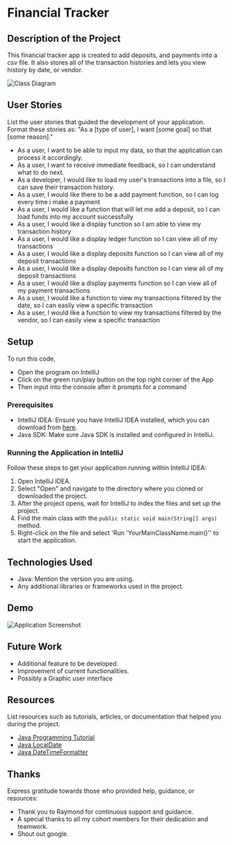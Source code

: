 # Financial Tracker

## Description of the Project

This financial tracker app is created to add deposits, and payments into a csv file. It also stores all of the transaction histories and lets you view history by date, or vendor. 

![Class Diagram](path/to/your/class_diagram.png)

## User Stories

List the user stories that guided the development of your application. Format these stories as: "As a [type of user], I want [some goal] so that [some reason]."

- As a user, I want to be able to input my data, so that the application can process it accordingly.
- As a user, I want to receive immediate feedback, so I can understand what to do next.
- As a developer, I would like to load my user's transactions into a file, so I can save their transaction history.
- As a user, I would like there to be a add payment function, so I can log every time i make a payment
- As a user, I would like a function that will let me add a deposit, so I can load funds into my account successfully
- As a user, I would like a display function so I am able to view my transaction history
- As a user, I would like a display ledger function so I can view all of my transactions
- As a user, I would like a display deposits function so I can view all of my deposit transactions
- As a user, I would like a display deposits function so I can view all of my deposit transactions
- As a user, I would like a display payments function so I can view all of my payment transactions
- As a user, I would like a function to view my transactions filtered by the date, so I can easily view a specific transaction
- As a user, I would like a function to view my transactions filtered by the vendor, so I can easily view a specific transaction




## Setup
To run this code, 
- Open the program on IntelliJ
- Click on the green run/play button on the top right corner of the App
- Then input into the console after it prompts for a command

### Prerequisites

- IntelliJ IDEA: Ensure you have IntelliJ IDEA installed, which you can download from [here](https://www.jetbrains.com/idea/download/).
- Java SDK: Make sure Java SDK is installed and configured in IntelliJ.

### Running the Application in IntelliJ

Follow these steps to get your application running within IntelliJ IDEA:

1. Open IntelliJ IDEA.
2. Select "Open" and navigate to the directory where you cloned or downloaded the project.
3. After the project opens, wait for IntelliJ to index the files and set up the project.
4. Find the main class with the `public static void main(String[] args)` method.
5. Right-click on the file and select 'Run 'YourMainClassName.main()'' to start the application.

## Technologies Used

- Java: Mention the version you are using.
- Any additional libraries or frameworks used in the project.

## Demo

![Application Screenshot](C:\Users\student.BOSPF3ETA4B\Downloads\giphy.gif)

## Future Work
- Additional feature to be developed.
- Improvement of current functionalities.
- Possibly a Graphic user interface

## Resources

List resources such as tutorials, articles, or documentation that helped you during the project.

- [Java Programming Tutorial](https://www.w3schools.com/java/)
- [Java LocalDate](https://docs.oracle.com/javase/8/docs/api/java/time/LocalDate.html)
- [Java DateTimeFormatter](https://docs.oracle.com/javase/8/docs/api/java/time/format/DateTimeFormatter.html)
## Thanks

Express gratitude towards those who provided help, guidance, or resources:

- Thank you to Raymond for continuous support and guidance.
- A special thanks to all my cohort members for their dedication and teamwork.
- Shout out google.
